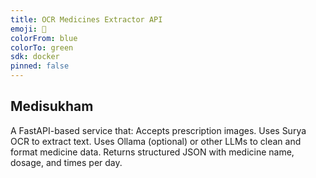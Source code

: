 ```yaml
---
title: OCR Medicines Extractor API
emoji: 💊
colorFrom: blue
colorTo: green
sdk: docker
pinned: false
---
```


## Medisukham
A FastAPI-based service that:
Accepts prescription images.
Uses Surya OCR to extract text.
Uses Ollama (optional) or other LLMs to clean and format medicine data.
Returns structured JSON with medicine name, dosage, and times per day.
